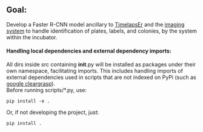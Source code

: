 ## Goal:
Develop a Faster R-CNN model ancillary to 
[TimelapsEr](https://github.com/SamuelClucas/SC_TSL_09092024_TimelapsEr) 
and the [imaging 
system](https://github.com/SamuelClucas/SC_TSL_06082024_Imaging-System-Design) 
to handle identification of plates, labels, and colonies, by the system 
within the incubator.

#### Handling local dependencies and external dependency imports: 
All dirs inside src containing __init__.py will be installed as packages under their own namespace, facilitating imports. This includes handling imports of external dependencies used in scripts that are not indexed on PyPi (such as [google cleargrasp](https://github.com/Shreeyak/cleargrasp)).  
Before running scripts/*.py, use:  

``` 
pip install -e .
```
Or, if not developing the project, just:  

```
pip install .
```
